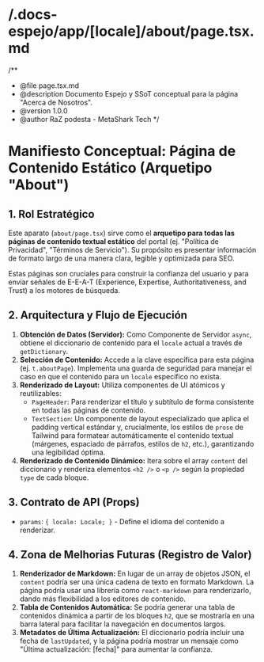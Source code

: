 # /.docs-espejo/app/[locale]/about/page.tsx.md
/**
 * @file page.tsx.md
 * @description Documento Espejo y SSoT conceptual para la página "Acerca de Nosotros".
 * @version 1.0.0
 * @author RaZ podesta - MetaShark Tech
 */

# Manifiesto Conceptual: Página de Contenido Estático (Arquetipo "About")

## 1. Rol Estratégico

Este aparato (`about/page.tsx`) sirve como el **arquetipo para todas las páginas de contenido textual estático** del portal (ej. "Política de Privacidad", "Términos de Servicio"). Su propósito es presentar información de formato largo de una manera clara, legible y optimizada para SEO.

Estas páginas son cruciales para construir la confianza del usuario y para enviar señales de E-E-A-T (Experience, Expertise, Authoritativeness, and Trust) a los motores de búsqueda.

## 2. Arquitectura y Flujo de Ejecución

1.  **Obtención de Datos (Servidor):** Como Componente de Servidor `async`, obtiene el diccionario de contenido para el `locale` actual a través de `getDictionary`.
2.  **Selección de Contenido:** Accede a la clave específica para esta página (ej. `t.aboutPage`). Implementa una guarda de seguridad para manejar el caso en que el contenido para un `locale` específico no exista.
3.  **Renderizado de Layout:** Utiliza componentes de UI atómicos y reutilizables:
    *   `PageHeader`: Para renderizar el título y subtítulo de forma consistente en todas las páginas de contenido.
    *   `TextSection`: Un componente de layout especializado que aplica el padding vertical estándar y, crucialmente, los estilos de `prose` de Tailwind para formatear automáticamente el contenido textual (márgenes, espaciado de párrafos, estilos de `h2`, etc.), garantizando una legibilidad óptima.
4.  **Renderizado de Contenido Dinámico:** Itera sobre el array `content` del diccionario y renderiza elementos `<h2 />` o `<p />` según la propiedad `type` de cada bloque.

## 3. Contrato de API (Props)

*   `params`: `{ locale: Locale; }` - Define el idioma del contenido a renderizar.

## 4. Zona de Melhorias Futuras (Registro de Valor)

1.  **Renderizador de Markdown:** En lugar de un array de objetos JSON, el `content` podría ser una única cadena de texto en formato Markdown. La página podría usar una librería como `react-markdown` para renderizarlo, dando más flexibilidad a los editores de contenido.
2.  **Tabla de Contenidos Automática:** Se podría generar una tabla de contenidos dinámica a partir de los bloques `h2`, que se mostraría en una barra lateral para facilitar la navegación en documentos largos.
3.  **Metadatos de Última Actualización:** El diccionario podría incluir una fecha de `lastUpdated`, y la página podría mostrar un mensaje como "Última actualización: [fecha]" para aumentar la confianza.